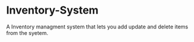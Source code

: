 # Inventory-System

A Inventory managment system that lets you add update and delete items from the syetem. 
